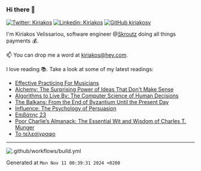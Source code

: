 ### Hi there 👋

[![Twitter: Kiriakos](https://img.shields.io/twitter/follow/k_velissariou?style=social)](https://twitter.com/k_velissariou)
[![Linkedin: Kiriakos](https://img.shields.io/badge/-kiriakos-blue?style=flat&logo=Linkedin&logoColor=white&link=https://www.linkedin.com/in/kiriakosv/)](https://www.linkedin.com/in/kiriakosv/)
[![GitHub kiriakosv](https://img.shields.io/github/followers/kiriakosv?label=follow&style=social)](https://github.com/kiriakosv)

I'm Kiriakos Velissariou, software engineer @[Skroutz](https://www.skroutz.gr) doing all things payments 💰.

📫 You can drop me a word at [kiriakos@hey.com](mailto:kiriakos@hey.com).

I love reading 📚. Take a look at some of my latest readings:
* [Effective Practicing For Musicians](https://www.goodreads.com/book/show/56515701-effective-practicing-for-musicians)
* [Alchemy: The Surprising Power of Ideas That Don't Make Sense](https://www.goodreads.com/book/show/39946092-alchemy)
* [Algorithms to Live By: The Computer Science of Human Decisions](https://www.goodreads.com/book/show/32486539-algorithms-to-live-by)
* [The Balkans: From the End of Byzantium Until the Present Day](https://www.goodreads.com/book/show/18333327-the-balkans)
* [Influence: The Psychology of Persuasion](https://www.goodreads.com/book/show/28815.Influence)
* [Επιβάτης 23](https://www.goodreads.com/book/show/199149155-23)
* [Poor Charlie’s Almanack: The Essential Wit and Wisdom of Charles T. Munger](https://www.goodreads.com/book/show/157686100-poor-charlie-s-almanack)
* [Το τελεσίγραφο](https://www.goodreads.com/book/show/128228334)

---

![.github/workflows/build.yml](https://github.com/kiriakosv/kiriakosv/workflows/.github/workflows/build.yml/badge.svg)

Generated at `Mon Nov 11 00:39:31 2024 +0200`
